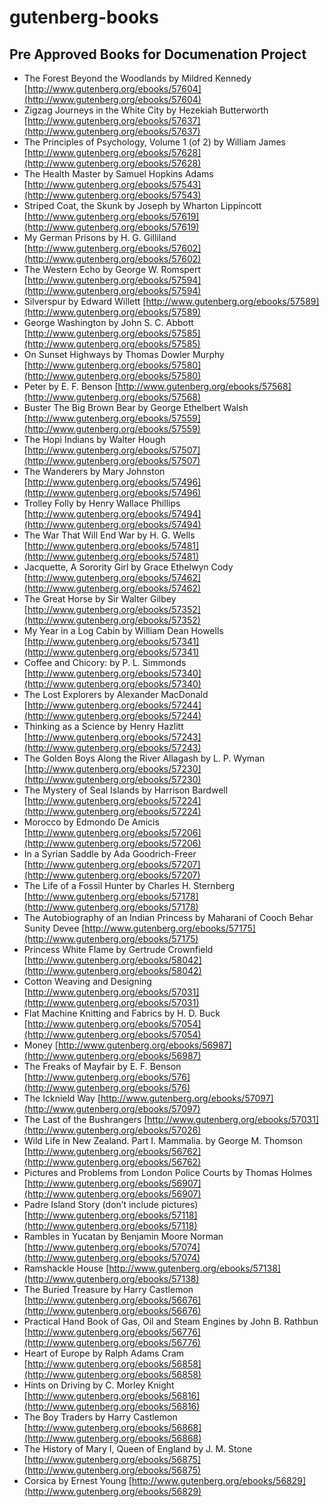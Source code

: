 # gutenberg-books
## Pre Approved Books for Documenation Project

* The Forest Beyond the Woodlands by Mildred Kennedy [http://www.gutenberg.org/ebooks/57604](http://www.gutenberg.org/ebooks/57604) 
* Zigzag Journeys in the White City by Hezekiah Butterworth [http://www.gutenberg.org/ebooks/57637](http://www.gutenberg.org/ebooks/57637) 
* The Principles of Psychology, Volume 1 (of 2) by William James [http://www.gutenberg.org/ebooks/57628](http://www.gutenberg.org/ebooks/57628) 
* The Health Master by Samuel Hopkins Adams [http://www.gutenberg.org/ebooks/57543](http://www.gutenberg.org/ebooks/57543) 
* Striped Coat, the Skunk by Joseph by Wharton Lippincott [http://www.gutenberg.org/ebooks/57619](http://www.gutenberg.org/ebooks/57619) 
* My German Prisons by H. G. Gilliland [http://www.gutenberg.org/ebooks/57602](http://www.gutenberg.org/ebooks/57602) 
* The Western Echo by George W. Romspert [http://www.gutenberg.org/ebooks/57594](http://www.gutenberg.org/ebooks/57594) 
* Silverspur by Edward Willett [http://www.gutenberg.org/ebooks/57589](http://www.gutenberg.org/ebooks/57589) 
* George Washington by John S. C. Abbott [http://www.gutenberg.org/ebooks/57585](http://www.gutenberg.org/ebooks/57585) 
* On Sunset Highways by Thomas Dowler Murphy [http://www.gutenberg.org/ebooks/57580](http://www.gutenberg.org/ebooks/57580) 
* Peter by E. F. Benson [http://www.gutenberg.org/ebooks/57568](http://www.gutenberg.org/ebooks/57568) 
* Buster The Big Brown Bear by George Ethelbert Walsh [http://www.gutenberg.org/ebooks/57559](http://www.gutenberg.org/ebooks/57559) 
* The Hopi Indians by Walter Hough [http://www.gutenberg.org/ebooks/57507](http://www.gutenberg.org/ebooks/57507) 
* The Wanderers by Mary Johnston [http://www.gutenberg.org/ebooks/57496](http://www.gutenberg.org/ebooks/57496) 
* Trolley Folly by Henry Wallace Phillips [http://www.gutenberg.org/ebooks/57494](http://www.gutenberg.org/ebooks/57494) 
* The War That Will End War by H. G. Wells [http://www.gutenberg.org/ebooks/57481](http://www.gutenberg.org/ebooks/57481) 
* Jacquette, A Sorority Girl by Grace Ethelwyn Cody [http://www.gutenberg.org/ebooks/57462](http://www.gutenberg.org/ebooks/57462) 
* The Great Horse by Sir Walter Gilbey [http://www.gutenberg.org/ebooks/57352](http://www.gutenberg.org/ebooks/57352) 
* My Year in a Log Cabin by William Dean Howells [http://www.gutenberg.org/ebooks/57341](http://www.gutenberg.org/ebooks/57341) 
* Coffee and Chicory: by P. L. Simmonds [http://www.gutenberg.org/ebooks/57340](http://www.gutenberg.org/ebooks/57340) 
* The Lost Explorers by Alexander MacDonald [http://www.gutenberg.org/ebooks/57244](http://www.gutenberg.org/ebooks/57244) 
* Thinking as a Science by Henry Hazlitt [http://www.gutenberg.org/ebooks/57243](http://www.gutenberg.org/ebooks/57243) 
* The Golden Boys Along the River Allagash by L. P. Wyman [http://www.gutenberg.org/ebooks/57230](http://www.gutenberg.org/ebooks/57230) 
* The Mystery of Seal Islands by Harrison Bardwell [http://www.gutenberg.org/ebooks/57224](http://www.gutenberg.org/ebooks/57224) 
* Morocco by Edmondo De Amicis [http://www.gutenberg.org/ebooks/57206](http://www.gutenberg.org/ebooks/57206) 
* In a Syrian Saddle by Ada Goodrich-Freer [http://www.gutenberg.org/ebooks/57207](http://www.gutenberg.org/ebooks/57207) 
* The Life of a Fossil Hunter by Charles H. Sternberg [http://www.gutenberg.org/ebooks/57178](http://www.gutenberg.org/ebooks/57178) 
* The Autobiography of an Indian Princess by Maharani of Cooch Behar Sunity Devee [http://www.gutenberg.org/ebooks/57175](http://www.gutenberg.org/ebooks/57175) 
* Princess White Flame by Gertrude Crownfield [http://www.gutenberg.org/ebooks/58042](http://www.gutenberg.org/ebooks/58042) 
* Cotton Weaving and Designing [http://www.gutenberg.org/ebooks/57031](http://www.gutenberg.org/ebooks/57031) 
* Flat Machine Knitting and Fabrics by H. D. Buck [http://www.gutenberg.org/ebooks/57054](http://www.gutenberg.org/ebooks/57054) 
* Money [http://www.gutenberg.org/ebooks/56987](http://www.gutenberg.org/ebooks/56987)  
* The Freaks of Mayfair by E. F. Benson [http://www.gutenberg.org/ebooks/576](http://www.gutenberg.org/ebooks/576) 
* The Icknield Way [http://www.gutenberg.org/ebooks/57097](http://www.gutenberg.org/ebooks/57097) 
* The Last of the Bushrangers [http://www.gutenberg.org/ebooks/57031](http://www.gutenberg.org/ebooks/57026) 
* Wild Life in New Zealand. Part I. Mammalia. by George M. Thomson [http://www.gutenberg.org/ebooks/56762](http://www.gutenberg.org/ebooks/56762) 
* Pictures and Problems from London Police Courts by Thomas Holmes [http://www.gutenberg.org/ebooks/56907](http://www.gutenberg.org/ebooks/56907) 
* Padre Island Story (don’t include pictures) [http://www.gutenberg.org/ebooks/57118](http://www.gutenberg.org/ebooks/57118) 
* Rambles in Yucatan by Benjamin Moore Norman [http://www.gutenberg.org/ebooks/57074](http://www.gutenberg.org/ebooks/57074) 
* Ramshackle House [http://www.gutenberg.org/ebooks/57138](http://www.gutenberg.org/ebooks/57138) 
* The Buried Treasure by Harry Castlemon [http://www.gutenberg.org/ebooks/56676](http://www.gutenberg.org/ebooks/56676) 
* Practical Hand Book of Gas, Oil and Steam Engines by John B. Rathbun [http://www.gutenberg.org/ebooks/56776](http://www.gutenberg.org/ebooks/56776) 
* Heart of Europe by Ralph Adams Cram [http://www.gutenberg.org/ebooks/56858](http://www.gutenberg.org/ebooks/56858)
* Hints on Driving by C. Morley Knight [http://www.gutenberg.org/ebooks/56816](http://www.gutenberg.org/ebooks/56816) 
* The Boy Traders by Harry Castlemon [http://www.gutenberg.org/ebooks/56868](http://www.gutenberg.org/ebooks/56868)
* The History of Mary I, Queen of England by J. M. Stone [http://www.gutenberg.org/ebooks/56875](http://www.gutenberg.org/ebooks/56875) 
* Corsica by Ernest Young [http://www.gutenberg.org/ebooks/56829](http://www.gutenberg.org/ebooks/56829)
